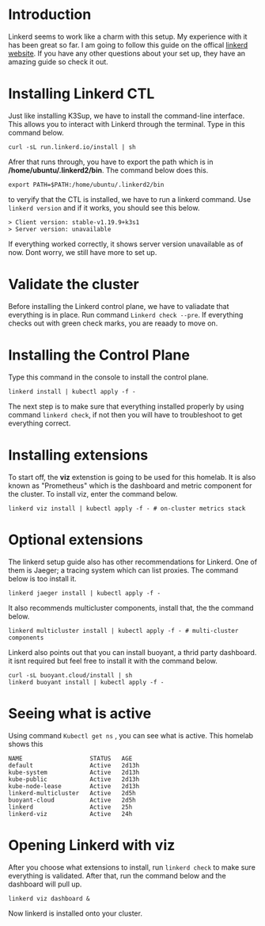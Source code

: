 # Introduction
Linkerd seems to work like a charm with this setup. My experience with it has been great so far. I am going to follow this guide on the offical [linkerd website](https://linkerd.io/2.10/getting-started/). If you have any other questions about your set up, they have an amazing guide so check it out. 

# Installing Linkerd CTL 
Just like installing K3Sup, we have to install the command-line interface. This allows you to interact with Linkerd through the terminal. Type in this command below.
```
curl -sL run.linkerd.io/install | sh
```
Afrer that runs through, you have to export the path which is in **/home/ubuntu/.linkerd2/bin**. The command below does this. 
``` 
export PATH=$PATH:/home/ubuntu/.linkerd2/bin
```
to veryify that the CTL is installed, we have to run a linkerd command. Use ```linkerd version``` and if it works, you should see this below.

```
> Client version: stable-v1.19.9+k3s1
> Server version: unavailable
```
If everything worked correctly, it shows server version unavailable as of now. Dont worry, we still have more to set up. 
# Validate the cluster
Before installing the Linkerd control plane, we have to valiadate that everything is in place. Run command ``` Linkerd check --pre ```. If everything checks out with green check marks, you are reaady to move on. 

# Installing the Control Plane
Type this command in the console to install the control plane.

``` linkerd install | kubectl apply -f - ``` 

The next step is to make sure that everything installed properly by using command ``` linkerd check ```, if not then you will have to troubleshoot to get everything correct.

# Installing extensions 
To start off, the **viz** extenstion is going to be used for this homelab. It is also known as "Prometheus" which is the dashboard and metric component for the cluster. To install viz, enter the command below.

``` 
linkerd viz install | kubectl apply -f - # on-cluster metrics stack
```

# Optional extensions 
The linkerd setup guide also has other recommendations for Linkerd. One of them is Jaeger; a tracing system which can list proxies. The command below is too install it.
``` 
linkerd jaeger install | kubectl apply -f -
```
It also recommends multicluster components, install that, the the command below.
```
linkerd multicluster install | kubectl apply -f - # multi-cluster components
```
Linkerd also points out that you can install buoyant, a thrid party dashboard. it isnt required but feel free to install it with the command below. 
```
curl -sL buoyant.cloud/install | sh
linkerd buoyant install | kubectl apply -f -
```
# Seeing what is active
Using command ``` Kubectl get ns ``` , you can see what is active. This homelab shows this
```
NAME                   STATUS   AGE
default                Active   2d13h
kube-system            Active   2d13h
kube-public            Active   2d13h
kube-node-lease        Active   2d13h
linkerd-multicluster   Active   2d5h
buoyant-cloud          Active   2d5h
linkerd                Active   25h
linkerd-viz            Active   24h
```
# Opening Linkerd with viz
After you choose what extensions to install, run ```linkerd check``` to make sure everything is validated. After that, run the command below and the dashboard will pull up. 
```
linkerd viz dashboard &
```
Now linkerd is installed onto your cluster.


 
